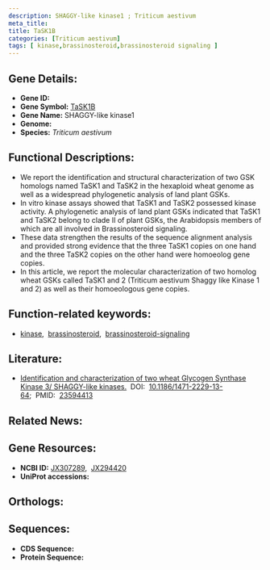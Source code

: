 ```yaml
---
description: SHAGGY-like kinase1 ; Triticum aestivum
meta_title:
title: TaSK1B
categories: [Triticum aestivum]
tags: [ kinase,brassinosteroid,brassinosteroid signaling ]
---
```


## Gene Details:
- **Gene ID:** []()
- **Gene Symbol:** <u>TaSK1B</u>
- **Gene Name:** SHAGGY-like kinase1
- **Genome:** []()
- **Species:** *Triticum aestivum*

## Functional Descriptions:
   - We report the identification and structural characterization of two GSK homologs named TaSK1 and TaSK2 in the hexaploid wheat genome as well as a widespread phylogenetic analysis of land plant GSKs.
   - In vitro kinase assays showed that TaSK1 and TaSK2 possessed kinase activity. A phylogenetic analysis of land plant GSKs indicated that TaSK1 and TaSK2 belong to clade II of plant GSKs, the Arabidopsis members of which are all involved in Brassinosteroid signaling.
   - These data strengthen the results of the sequence alignment analysis and provided strong evidence that the three TaSK1 copies on one hand and the three TaSK2 copies on the other hand were homoeolog gene copies.
   - In this article, we report the molecular characterization of two homolog wheat GSKs called TaSK1 and 2 (Triticum aestivum Shaggy like Kinase 1 and 2) as well as their homoeologous gene copies. 

## Function-related keywords:
   - [kinase](/tags/kinase/),&nbsp;&nbsp;[brassinosteroid](/tags/brassinosteroid/),&nbsp;&nbsp;[brassinosteroid-signaling](/tags/brassinosteroid-signaling/)

## Literature:
   - [Identification and characterization of two wheat Glycogen Synthase Kinase 3/ SHAGGY-like kinases.](https://doi.org/10.1186/1471-2229-13-64)&nbsp;&nbsp;DOI:&nbsp;&nbsp;[10.1186/1471-2229-13-64](https://doi.org/10.1186/1471-2229-13-64);&nbsp;&nbsp;PMID:&nbsp;&nbsp;[23594413](https://pubmed.ncbi.nlm.nih.gov/23594413/)

## Related News:

## Gene Resources:
- **NCBI ID:**  [JX307289](https://www.ncbi.nlm.nih.gov/gene/?term=JX307289),&nbsp;&nbsp;[JX294420](https://www.ncbi.nlm.nih.gov/gene/?term=JX294420)
- **UniProt accessions:**  [](https://www.uniprot.org/uniprotkb//entry)

## Orthologs:

## Sequences:
- **CDS Sequence:**
- **Protein Sequence:**
